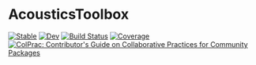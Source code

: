 # AcousticsToolbox

[![Stable](https://img.shields.io/badge/docs-stable-blue.svg)](https://mchitre.github.io/AcousticsToolbox.jl/stable)
[![Dev](https://img.shields.io/badge/docs-dev-blue.svg)](https://mchitre.github.io/AcousticsToolbox.jl/dev)
[![Build Status](https://github.com/mchitre/AcousticsToolbox.jl/actions/workflows/CI.yml/badge.svg?branch=main)](https://github.com/mchitre/AcousticsToolbox.jl/actions/workflows/CI.yml?query=branch%3Amain)
[![Coverage](https://codecov.io/gh/mchitre/AcousticsToolbox.jl/branch/main/graph/badge.svg)](https://codecov.io/gh/mchitre/AcousticsToolbox.jl)
[![ColPrac: Contributor's Guide on Collaborative Practices for Community Packages](https://img.shields.io/badge/ColPrac-Contributor's%20Guide-blueviolet)](https://github.com/SciML/ColPrac)
